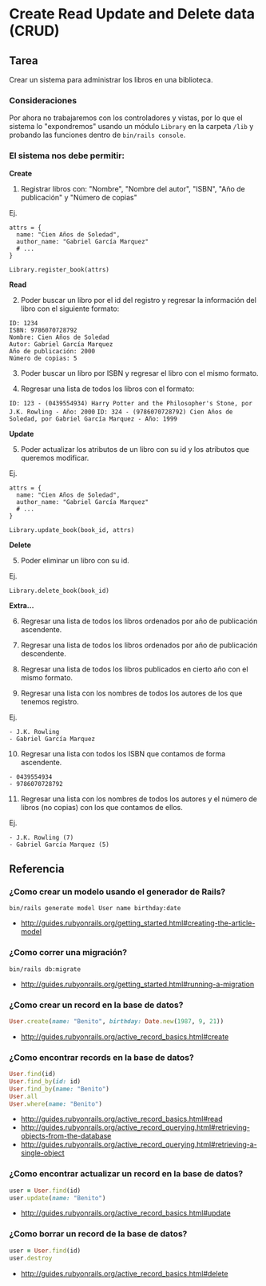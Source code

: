 # Create Read Update and Delete data (CRUD)

## Tarea

Crear un sistema para administrar los libros en una biblioteca.

### Consideraciones

Por ahora no trabajaremos con los controladores y vistas, por lo que el
sistema lo "expondremos" usando un módulo `Library` en la carpeta `/lib`
y probando las funciones dentro de `bin/rails console`.


### El sistema nos debe permitir:


**Create**

1. Registrar libros con: "Nombre", "Nombre del autor", "ISBN", "Año de
  publicación" y "Número de copias"

Ej.

```
attrs = {
  name: "Cien Años de Soledad",
  author_name: "Gabriel García Marquez"
  # ...
}

Library.register_book(attrs)
```

**Read**

2. Poder buscar un libro por el id del registro y regresar la información
  del libro con el siguiente formato:

```console
ID: 1234
ISBN: 9786070728792
Nombre: Cien Años de Soledad
Autor: Gabriel García Marquez
Año de publicación: 2000
Número de copias: 5
```

3. Poder buscar un libro por ISBN y regresar el libro con el mismo
  formato.

4. Regresar una lista de todos los libros con el formato:

`ID: 123 - (0439554934) Harry Potter and the Philosopher's Stone, por J.K. Rowling - Año: 2000`
`ID: 324 - (9786070728792) Cien Años de Soledad, por Gabriel García Marquez - Año: 1999`

**Update**

5. Poder actualizar los atributos de un libro con su id y los atributos
   que queremos modificar.

Ej.

```
attrs = {
  name: "Cien Años de Soledad",
  author_name: "Gabriel García Marquez"
  # ...
}

Library.update_book(book_id, attrs)
```

**Delete**

5. Poder eliminar un libro con su id.

Ej.

```
Library.delete_book(book_id)
```

**Extra...**

6. Regresar una lista de todos los libros ordenados por año de
   publicación ascendente.

7. Regresar una lista de todos los libros ordenados por año de
   publicación descendente.

8. Regresar una lista de todos los libros publicados en cierto año con el
  mismo formato.


9. Regresar una lista con los nombres de todos los autores de los que
  tenemos registro.

Ej.

```console
- J.K. Rowling
- Gabriel García Marquez
```

10. Regresar una lista con todos los ISBN que contamos de forma ascendente.

```console
- 0439554934
- 9786070728792
```

11. Regresar una lista con los nombres de todos los autores y el número
    de libros (no copias) con los que contamos de ellos.

Ej.

```console
- J.K. Rowling (7)
- Gabriel García Marquez (5)
```


## Referencia

### ¿Como crear un modelo usando el generador de Rails?

`bin/rails generate model User name birthday:date`

* http://guides.rubyonrails.org/getting_started.html#creating-the-article-model

### ¿Como correr una migración?

`bin/rails db:migrate`

* http://guides.rubyonrails.org/getting_started.html#running-a-migration

### ¿Como crear un record en la base de datos?

```ruby
User.create(name: "Benito", birthday: Date.new(1987, 9, 21))
```

* http://guides.rubyonrails.org/active_record_basics.html#create

### ¿Como encontrar records en la base de datos?

```ruby
User.find(id)
User.find_by(id: id)
User.find_by(name: "Benito")
User.all
User.where(name: "Benito")
```

* http://guides.rubyonrails.org/active_record_basics.html#read
* http://guides.rubyonrails.org/active_record_querying.html#retrieving-objects-from-the-database
* http://guides.rubyonrails.org/active_record_querying.html#retrieving-a-single-object

### ¿Como encontrar actualizar un record en la base de datos?

```ruby
user = User.find(id)
user.update(name: "Benito")
```

* http://guides.rubyonrails.org/active_record_basics.html#update

### ¿Como borrar un record de la base de datos?

```ruby
user = User.find(id)
user.destroy
```

* http://guides.rubyonrails.org/active_record_basics.html#delete
